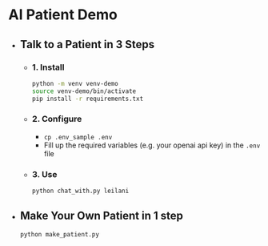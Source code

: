 # AI Patient Demo

-   ## Talk to a Patient in 3 Steps

    - ### 1. Install
        ```bash
        python -m venv venv-demo
        source venv-demo/bin/activate
        pip install -r requirements.txt
        ```

    - ### 2. Configure
        - `cp .env_sample .env`
        - Fill up the required variables (e.g. your openai api key) in the `.env` file

    - ### 3. Use
        ```bash
        python chat_with.py leilani
        ```

- ## Make Your Own Patient in 1 step
    ```bash
    python make_patient.py
    ```

